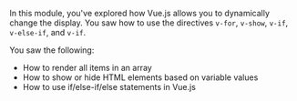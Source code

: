 In this module, you've explored how Vue.js allows you to dynamically change the display. You saw how to use the directives `v-for`, `v-show`, `v-if`, `v-else-if`, and `v-if`.

You saw the following:

- How to render all items in an array
- How to show or hide HTML elements based on variable values
- How to use if/else-if/else statements in Vue.js
